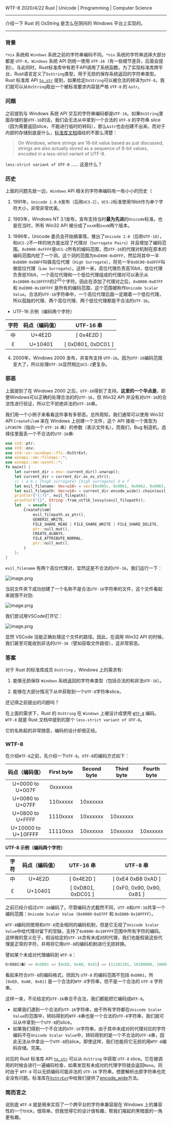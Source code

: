 WTF-8
2020/4/22
Rust | Unicode | Programming | Computer Science

---

介绍一下 Rust 的 OsString 是怎么在阴间的 Windows 平台上实现的。

---

### 背景

`*nix` 系统和 `Windows` 系统之前的字符串编码不同。`*nix` 系统的字符串选择大部分都是 `UTF-8`，`Windows` 系统 API 则统一使用 `UTF-16`（有一些细节差异，后面会提到）。与此同时，Rust标准库中有若干API调用了系统函数。为了实现标准库跨平台，Rust语言定义了`OsString`类型，用于无损的保存系统返回的字符串类型。Rust 标准库 API [`to_str`](https://doc.rust-lang.org/std/ffi/struct.OsStr.html#method.to_str) 提到，如果给定`OsString`可以被合法的转译为`UTF-8`，我们就可以从`OsString`取出一个被标准要求内容是严格 `UTF-8` 的 `&str`。

### 问题

之前提到与 Windows 系统 API 交互的字符串编码都是`UTF-16`。如果`OsString`里面存储的是`UTF-16`的话，我们会无法从中拿到一个合法的 `UTF-8` 的字符串 slice（因为需要返回slice，不能进行临时的转码），那么`&str`也会创建不出来。而对于内部的存储到底是什么，[标准库文档](https://doc.rust-lang.org/std/ffi/struct.OsString.html)描绘的不那么清楚：

> On Windows, where strings are 16-bit value based as just discussed, strings are also actually stored as a sequence of 8-bit values, encoded in a less-strict variant of UTF-8.

`less-strict variant of UTF-8` ...... 这是什么？

### 历史

上面的问题先放一边，`Windows` API 相关的字符串编码有一些小小的历史（

1. 1991年，`Unicode 1.0.0`发布（后称`UCS-2`），`UCS-2`标准使用16bit作为单个字符大小，非常非常优美。

2. 1993年，Windows NT 3.1发布，宣布支持当时**最为先进**的`Unicode`标准。也是在当时，所有 Win32 API 被分成了`xxxA`和`xxxW`两个版本。

3. 1996年，Unicode 委员会开始搞事情，推出了`Unicode 2.0`（后称`UTF-16`），和`UCS-2`不一样的地方是出现了代理对（`Surrogate Pairs`）并且增加了编码范围。`0x0000-0xFFFF`是`UCS-2`所有的编码范围，而`UTF-16`的代理对机制在原本的编码范围内挖了一个洞，这个洞的范围为`0xD800-0xDFFF`，然后将其中一半`0xD800-0xDBFF`叫做高位代理（`High Surrogate`），将另一半`0xDC00-0xDFFF`叫做低位代理（`Low Surrogate`）。这样一来，高位代理负责高10bit，低位代理负责低10bit，一个高位代理和一个低位代理组成的代理对可以表示从`0x10000-0x10FFFF`的$2^{20}$个字符。因此在添加了代理对之后，`0x0000-0xD7FF` 和 `0xE000-0x10FFFF` 是所有的编码范围，这个范围被称作`Unicode Scalar Value`。合法的`UTF-16`字符串中，一个高位代理后面一定跟着一个低位代理，所以孤独的代理、两个高位代理、两个低位代理都是不合法的`UTF-16`。

- UTF-16 示例（编码两个字符）

| 字符 | 码点（编码值） | UTF-16 串 |
| :--: | :--: | :--: |
| 中 | U+4E2D | [ 0x4E2D ] |
| 𐐁 | U+10401 | [ 0xD801, 0xDC01 ] |

4. 2000年，Windows 2000 发布，并宣布支持 `UTF-16`。因为`UTF-16`编码范围变大了，所以处理`UTF-16`显然相比`UCS-2`更复杂。

### 邪恶

上面提到了在 Windows 2000 之后，`UTF-16`得到了支持。**这里的一个华点是**，即使Windows可以正确的处理合法的的`UTF-16`，但 Win32 API 并没有对`UTF-16`的合法性进行验证，所以它不拒绝非法的`UTF-16`串。

我们用一个小例子来看看这件事有多邪恶。总所周知，我们通常可以使用 Win32 API `CreateFileW` 来在 Windows 上创建一个文件，这个 API 接收一个类型为 `LPCWSTR`（指向一个 `UTF-16` 串）的参数（表示文件名）。而我们，Bug 制造机，选择往里面丢一个不合法的`UTF-16`串:

```rust
use std::ptr;
use std::env;
use std::os::windows::ffi::OsStrExt;
use winapi::um::fileapi::*;
use winapi::um::winnt::*;
fn main() {
    let current_dir = env::current_dir().unwrap();
    let current_dir = current_dir.as_os_str();
    // \ a b c {high surrogate} {high surrogate} d e f
    let evil_filename: Vec<u16> = vec![0x005c, 0x0061, 0x0062, 0x0063, 0xD801, 0xD901, 0x0064, 0x0065, 0x0066];
    let evil_filepath: Vec<u16> = current_dir.encode_wide().chain(evil_filename.into_iter()).chain(Some(0x0000)).collect();
    println!("{:?}", evil_filepath);
    println!("{}", String::from_utf16_lossy(&evil_filepath));
    let _ = unsafe {
        CreateFileW(
            evil_filepath.as_ptr(),
            GENERIC_WRITE,
            FILE_SHARE_READ | FILE_SHARE_WRITE | FILE_SHARE_DELETE,
            ptr::null_mut(),
            CREATE_ALWAYS,
            FILE_ATTRIBUTE_NORMAL,
            ptr::null_mut(),
        )
    };
}
```

`evil_filename` 有两个高位代理对，显然这是不合法的`UTF-16`。我们运行一下：

![image.png](assets/WTF-8-0.png)

当前文件夹下成功创建了一个名称不是合法`UTF-16`字符串的文件，这个文件看起来就很不对劲:

![image.png](assets/WTF-8-1.png)

我们尝试用VSCode打开它：

![image.png](assets/WTF-8-2.png)

显然 VSCode 没能正确处理这个文件的路径。因此，在调用 Win32 API 的时候，我们甚至可能收到非法的`UTF-16`（譬如获取文件路径），这非常邪恶。

### 答案

对于 Rust 的标准库成员 `OsString` ，Windows 上的需求有:

1. 能够无损保存 `Windows` 系统返回的字符串类型（包括合法的和非法`UTF-16`）。

2. 能够在大部分情况下从中获取到一个`UTF-8`字符串slice。

还记得之前提出的问题吗？

在上面的需求下，Rust 的 `OsString` 在 `Windows` 上被设计成使用 [`WTF-8`](https://simonsapin.github.io/wtf-8/) 编码。`WTF-8` 就是 Rust 文档中提到的那个 `less-strict variant of UTF-8`。

它的名称起的非常随意，编码的设计却很正经。

### WTF-8

在介绍`WTF-8`之前，先介绍一下`UTF-8`。`UTF-8`的编码方式如下：

| 码点（编码值） | First byte | Second byte | Third byte | Fourth byte |
| :--: | :--: | :--: | :--: | :--: |
| U+0000 to U+007F | 0xxxxxxx | | |
| U+0080 to U+07FF | 110xxxxx | 10xxxxxx | | 
| U+0800 to U+FFFF | 1110xxxx | 10xxxxxx | 10xxxxxx | 
| U+10000 to U+10FFFF | 11110xxx | 10xxxxxx | 10xxxxxx | 10xxxxxx |

**UTF-8 示例（编码两个字符）**

| 字符 | 码点（编码值） | UTF-16 串 | UTF-8 串 |
| :--: | :--: | :--: | :--: |
| 中 | U+4E2D | [ 0x4E2D ] | [ 0xE4 0xB8 0xAD ] |
| 𐐁 | U+10401 | [ 0xD801, 0xDC01 ] | [ 0xF0, 0x90, 0x90, 0x81 ] |

之前已经介绍过`UTF-16`编码了。尽管编码方式截然不同，`UTF-8`和`UTF-16`共享一个编码范围：`Unicode Scalar Value`（`0x0000-0xD7FF` 和 `0xE000-0x10FFFF`）。

`WTF-8`编码则使用和`UTF-8`完全相同的编码机制，但是它无视了`Unicode Scalar Value`中给代理对留下的空缺，支持了`0x0000-0x10FFFF`范围中所有字符的编码。这样做的意义在于，假设给定的`UTF-16`含有未成对的代理，我们也能假装这些代理是正常的字符，并用将它用`UTF-8`的编码机制进行无损转换。

譬如某个未成对代理编码到 `WTF-8`：

```rust
U+D801(�) => 0xD801 => [0xED, 0xA0, 0x81] => (11101101, 10100000, 10000001)
```

看起来符合`UTF-8`的编码格式，但因为 `UTF-8` 的编码范围不包括 `0xD801`，所 `[0xED, 0xA0, 0x81]` 是一个合法的`WTF-8`字符串，但不是一个合法的 `UTF-8` 字符串。

这样一来，不论给定的`UTF-16`串合不合法，我们都能把它编码成`WTF-8`。

- 如果我们遇到一个合法的`UTF-16`字符串，由于所有字符都在`Unicode Scalar Value`的范围中，转码得到的`WTF-8`串也是一个合法的`UTF-8`字符串，我们就可以从中拿到一个`UTF-8`的slice。
- 如果我们得到一个不合法的`UTF-16`字符串，由于其中未成对的代理对应的字符编码不在`Unicode Scalar Value`中，转码得到的是一个不合法的`UTF-8`串，因此无法从中拿出一个`UTF-8`的slice。即使这样，我们也能将它无损的用`WTF-8`编码存储。完美。

对应的 Rust 标准库 API [`to_str`](https://doc.rust-lang.org/std/ffi/struct.OsStr.html#method.to_str) 可以从 `OsString` 中获取 `UTF-8` slice。它在被调用的时候会进行一遍编码检查，如果发现有未成对的代理字符就会返回`None`。同时由于 `WTF-8` 可以无损编码可能非法的 `UTF-16` 字符串，想要解析出原字符串也完全没有问题。标准库在[`OsStrExt`](https://doc.rust-lang.org/std/os/windows/ffi/trait.OsStrExt.html)中给我们提供了[encode_wide](https://doc.rust-lang.org/std/os/windows/ffi/trait.OsStrExt.html#tymethod.encode_wide)方法。

### 简而言之

说到底 `WTF-8` 就是用来实现了一个跨平台的字符串兼容层在 Windows 上的兼容性的一个trick，很简单。但我觉得它的设计很有趣，帮我们揭起的黑暗面的一角更有趣。
